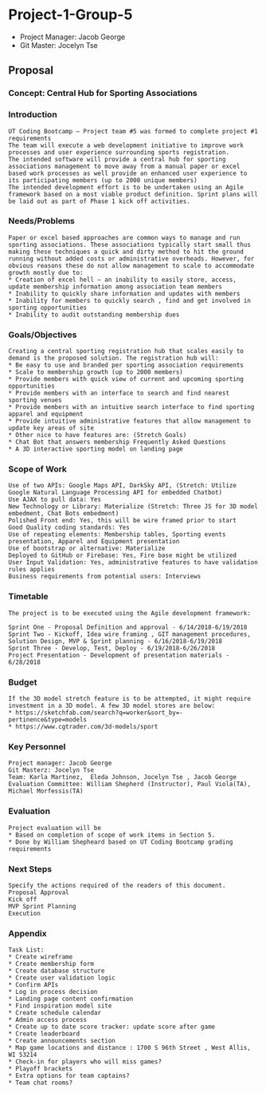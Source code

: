 # Project-1-Group-5

* Project Manager: Jacob George
* Git Master: Jocelyn Tse

## Proposal 

### Concept: Central Hub for Sporting Associations

### Introduction
    UT Coding Bootcamp – Project team #5 was formed to complete project #1 requirements
    The team will execute a web development initiative to improve work processes and user experience surrounding sports registration.
    The intended software will provide a central hub for sporting associations management to move away from a manual paper or excel based work processes as well provide an enhanced user experience to its participating members (up to 2000 unique members)
    The intended development effort is to be undertaken using an Agile framework based on a most viable product definition. Sprint plans will be laid out as part of Phase 1 kick off activities.
 
### Needs/Problems
    Paper or excel based approaches are common ways to manage and run sporting associations. These associations typically start small thus making these techniques a quick and dirty method to hit the ground running without added costs or administrative overheads. However, for obvious reasons these do not allow management to scale to accommodate growth mostly due to:
    * Creation of excel hell – an inability to easily store, access, update membership information among association team members
    * Inability to quickly share information and updates with members
    * Inability for members to quickly search , find and get involved in sporting opportunities
    * Inability to audit outstanding membership dues

### Goals/Objectives
    Creating a central sporting registration hub that scales easily to demand is the proposed solution. The registration hub will:
    * Be easy to use and branded per sporting association requirements
    * Scale to membership growth (up to 2000 members)
    * Provide members with quick view of current and upcoming sporting opportunities
    * Provide members with an interface to search and find nearest sporting venues
    * Provide members with an intuitive search interface to find sporting apparel and equipment
    * Provide intuitive administrative features that allow management to  update key areas of site
    * Other nice to have features are: (Stretch Goals)
    * Chat Bot that answers membership Frequently Asked Questions
    * A 3D interactive sporting model on landing page
  
### Scope of Work
    Use of two APIs: Google Maps API, DarkSky API, (Stretch: Utilize Google Natural Language Processing API for embedded Chatbot)
    Use AJAX to pull data: Yes 
    New Technology or Library: Materialize (Stretch: Three JS for 3D model embedment, Chat Bots embedment)
    Polished Front end: Yes, this will be wire framed prior to start
    Good Quality coding standards: Yes
    Use of repeating elements: Membership tables, Sporting events presentation, Apparel and Equipment presentation
    Use of bootstrap or alternative: Materialize
    Deployed to GitHub or Firebase: Yes, Fire base might be utilized
    User Input Validation: Yes, administrative features to have validation rules applies
    Business requirements from potential users: Interviews
     
### Timetable
    The project is to be executed using the Agile development framework:
 
    Sprint One - Proposal Definition and approval - 6/14/2018-6/19/2018
    Sprint Two - Kickoff, Idea wire framing , GIT management procedures, Solution Design, MVP & Sprint planning - 6/16/2018-6/19/2018
    Sprint Three - Develop, Test, Deploy - 6/19/2018-6/26/2018
    Project Presentation - Development of presentation materials - 6/28/2018
    
### Budget
    If the 3D model stretch feature is to be attempted, it might require investment in a 3D model. A few 3D model stores are below:
    * https://sketchfab.com/search?q=worker&sort_by=-pertinence&type=models
    * https://www.cgtrader.com/3d-models/sport
 
### Key Personnel           
    Project manager: Jacob George
    Git Masterz: Jocelyn Tse
    Team: Karla Martinez,  Eleda Johnson, Jocelyn Tse , Jacob George
    Evaluation Committee: William Shepherd (Instructor), Paul Viola(TA), Michael Morfessis(TA)  
 
### Evaluation
    Project evaluation will be
    * Based on completion of scope of work items in Section 5.
    * Done by William Shepheard based on UT Coding Bootcamp grading requirements

###  Next Steps
    Specify the actions required of the readers of this document.
    Proposal Approval
    Kick off
    MVP Sprint Planning
    Execution

### Appendix
    Task List:
    * Create wireframe
    * Create membership form
    * Create database structure
    * Create user validation logic
    * Confirm APIs
    * Log in process decision
    * Landing page content confirmation
    * Find inspiration model site
    * Create schedule calendar
    * Admin access process
    * Create up to date score tracker: update score after game
    * Create leaderboard
    * Create announcements section
    * Map game locations and distance : 1700 S 96th Street , West Allis, WI 53214
    * Check-in for players who will miss games?
    * Playoff brackets
    * Extra options for team captains?
    * Team chat rooms?
